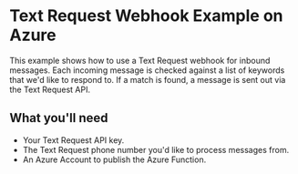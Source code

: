 # Text Request Webhook Example on Azure

This example shows how to use a Text Request webhook for inbound messages. Each incoming message is checked against a list of keywords that we'd like to respond to. If a match is found, a message is sent out via the Text Request API. 

## What you'll need

- Your Text Request API key.
- The Text Request phone number you'd like to process messages from. 
- An Azure Account to publish the Azure Function.
